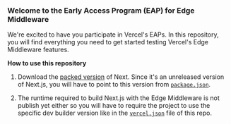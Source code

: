 ### Welcome to the Early Access Program (EAP) for Edge Middleware

We're excited to have you participate in Vercel's EAPs. In this repository, you will find everything you need to get started testing Vercel's Edge Middleware features.  

**How to use this repository**

1. Download the [packed version](https://next-middleware-build.vercel.sh/next-v12.0.0-nightly.7.tgz) of Next. Since it's an unreleased version of Next.js, you will have to point to this version from [`package.json`](package.json#L11).

2. The runtime required to build Next.js with the Edge Middleware is not publish yet either so you will have to require the project to use the specific dev builder version like in the [`vercel.json`](vercel.json#L5) file of this repo.